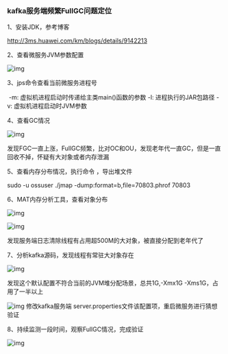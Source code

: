 ### kafka服务端频繁FullGC问题定位

1、安装JDK，参考博客 

http://3ms.huawei.com/km/blogs/details/9142213

2、查看微服务JVM参数配置

![img](http://image.huawei.com/tiny-lts/v1/images/ba0a57267b293d014e0671c26c4e55ef_1603x107.png@900-0-90-f.png)

3、jps命令查看当前微服务进程号 

​     -m: 虚拟机进程启动时传递给主类main()函数的参数
     -l: 进程执行的JAR包路径
     -v: 虚拟机进程启动时JVM参数

4、查看GC情况

 ![img](http://image.huawei.com/tiny-lts/v1/images/c9dca494dd649bc9d9074f35122c2727_1134x309.png@900-0-90-f.png)

   

发现FGC一直上涨，FullGC频繁，比对OC和OU，发现老年代一直GC，但是一直回收不掉，怀疑有大对象或者内存泄漏

5、查看内存分布情况，执行命令 ，导出堆文件

  sudo -u ossuser ./jmap -dump:format=b,file=70803.phrof 70803

6、MAT内存分析工具，查看对象分布

![img](http://image.huawei.com/tiny-lts/v1/images/936ee2a36ac16c76b3386b2c163ecd3f_1039x373.png@900-0-90-f.png)

![img](http://image.huawei.com/tiny-lts/v1/images/815d2c5ae92f4ce7fce6799a54f0c792_1046x304.png@900-0-90-f.png)

发现服务端日志清除线程有占用超500M的大对象，被直接分配到老年代了

7、分析kafka源码，发现线程有常驻大对象存在

![img](http://image.huawei.com/tiny-lts/v1/images/396ea59e7554abb1c30d7c87402f2922_1201x289.png@900-0-90-f.png)

发现这个默认配置不符合当前的JVM堆分配场景，总共1G,-Xmx1G -Xms1G，占用了一半以上

![img](http://image.huawei.com/tiny-lts/v1/images/1b983fa2f105be1ec81c2729a7039704_916x115.png@900-0-90-f.png)
修改kafka服务端 server.properties文件该配置项，重启微服务进行猜想验证

8、持续监测一段时间，观察FullGC情况，完成验证

![img](http://image.huawei.com/tiny-lts/v1/images/90baae37d06f434f7a1a9aea353785d3_1156x228.png@900-0-90-f.png)